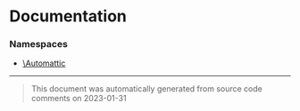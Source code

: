 # Documentation

### Namespaces

* [\Automattic](./namespaces/automattic.md)


--------
> This document was automatically generated from source code comments on 2023-01-31
